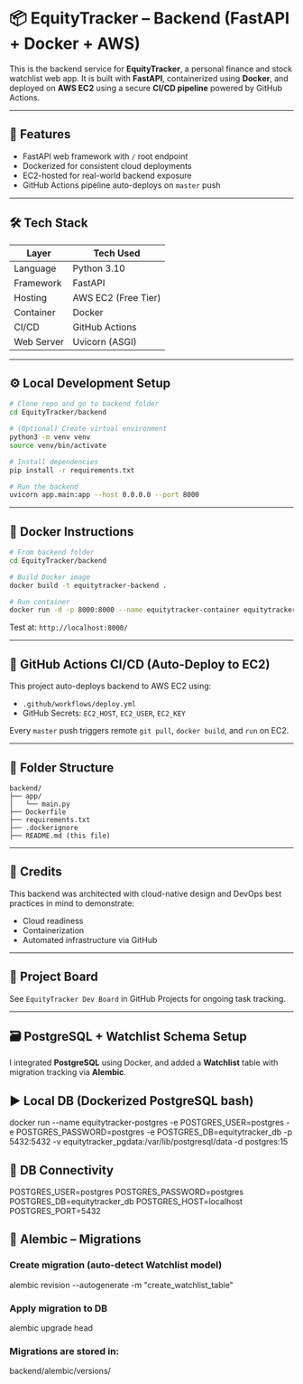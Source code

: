 # 📦 EquityTracker – Backend (FastAPI + Docker + AWS)

This is the backend service for **EquityTracker**, a personal finance and stock watchlist web app. It is built with **FastAPI**, containerized using **Docker**, and deployed on **AWS EC2** using a secure **CI/CD pipeline** powered by GitHub Actions.

---

## 🚀 Features

* FastAPI web framework with `/` root endpoint
* Dockerized for consistent cloud deployments
* EC2-hosted for real-world backend exposure
* GitHub Actions pipeline auto-deploys on `master` push

---

## 🛠 Tech Stack

| Layer      | Tech Used           |
| ---------- | ------------------- |
| Language   | Python 3.10         |
| Framework  | FastAPI             |
| Hosting    | AWS EC2 (Free Tier) |
| Container  | Docker              |
| CI/CD      | GitHub Actions      |
| Web Server | Uvicorn (ASGI)      |

---

## ⚙️ Local Development Setup

```bash
# Clone repo and go to backend folder
cd EquityTracker/backend

# (Optional) Create virtual environment
python3 -m venv venv
source venv/bin/activate

# Install dependencies
pip install -r requirements.txt

# Run the backend
uvicorn app.main:app --host 0.0.0.0 --port 8000
```

---

## 🐳 Docker Instructions

```bash
# From backend folder
cd EquityTracker/backend

# Build Docker image
docker build -t equitytracker-backend .

# Run container
docker run -d -p 8000:8000 --name equitytracker-container equitytracker-backend
```

Test at: `http://localhost:8000/`

---

## 🔐 GitHub Actions CI/CD (Auto-Deploy to EC2)

This project auto-deploys backend to AWS EC2 using:

* `.github/workflows/deploy.yml`
* GitHub Secrets: `EC2_HOST`, `EC2_USER`, `EC2_KEY`

Every `master` push triggers remote `git pull`, `docker build`, and `run` on EC2.

---

## 📁 Folder Structure

```
backend/
├── app/
│   └── main.py
├── Dockerfile
├── requirements.txt
├── .dockerignore
├── README.md (this file)
```

---

## 🧠 Credits

This backend was architected with cloud-native design and DevOps best practices in mind to demonstrate:

* Cloud readiness
* Containerization
* Automated infrastructure via GitHub

---

## 🔗 Project Board

See `EquityTracker Dev Board` in GitHub Projects for ongoing task tracking.

---

## 🗃️ PostgreSQL + Watchlist Schema Setup

I integrated **PostgreSQL** using Docker, and added a **Watchlist** table with migration tracking via **Alembic**.

## ▶️ Local DB (Dockerized PostgreSQL bash)

docker run --name equitytracker-postgres -e POSTGRES_USER=postgres -e POSTGRES_PASSWORD=postgres -e POSTGRES_DB=equitytracker_db -p 5432:5432 -v equitytracker_pgdata:/var/lib/postgresql/data -d postgres:15


## 🔌 DB Connectivity

POSTGRES_USER=postgres
POSTGRES_PASSWORD=postgres
POSTGRES_DB=equitytracker_db
POSTGRES_HOST=localhost
POSTGRES_PORT=5432

## 🧱 Alembic – Migrations

### Create migration (auto-detect Watchlist model)
alembic revision --autogenerate -m "create_watchlist_table"

### Apply migration to DB
alembic upgrade head

### Migrations are stored in:
backend/alembic/versions/


